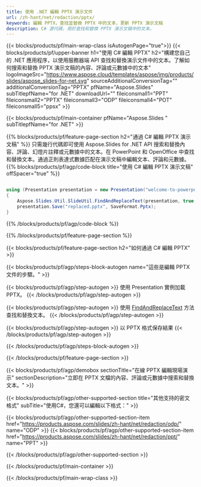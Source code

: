 ```yaml
---
title: 使用 .NET 編輯 PPTX 演示文件
url: /zh-hant/net/redaction/pptx/
keywords: 編輯 PPTX，查找並替換 PPTX 中的文本，更新 PPTX 演示文稿
description: C# 源代碼，用於查找和替換 PPTX 演示文稿中的文本。
---
```


{{< blocks/products/pf/main-wrap-class isAutogenPage="true">}}
{{< blocks/products/pf/upper-banner h1="使用 C# 編輯 PPTX" h2="構建您自己的 .NET 應用程序，以使用服務器端 API 查找和替換演示文件中的文本。了解如何搜索和替換 PPTX 演示文稿的內容、評論或元數據中的文本" logoImageSrc="https://www.aspose.cloud/templates/aspose/img/products/slides/aspose_slides-for-net.svg" sourceAdditionalConversionTag="" additionalConversionTag="PPTX" pfName="Aspose.Slides" subTitlepfName="for .NET" downloadUrl="" fileiconsmall1="PPT" fileiconsmall2="PPTX" fileiconsmall3="ODP" fileiconsmall4="POT" fileiconsmall5="ppsx" >}}

{{< blocks/products/pf/main-container pfName="Aspose.Slides " subTitlepfName="for .NET" >}}

{{% blocks/products/pf/feature-page-section  h2="通過 C# 編輯 PPTX 演示文稿" %}}
只需幾行代碼即可使用 Aspose.Slides for .NET API 搜索和替換內容、評論、幻燈片註釋或元數據中的文本。在 PowerPoint 和 OpenOffice 中查找和替換文本。通過正則表達式數據匹配在演示文稿中編輯文本、評論和元數據。
{{% blocks/products/pf/agp/code-block title="使用 C# 編輯 PPTX 演示文稿" offSpacer="true" %}}

```cs

using (Presentation presentation = new Presentation("welcome-to-powerpoint.pptx"))
{
    Aspose.Slides.Util.SlideUtil.FindAndReplaceText(presentation, true, "PowerPoint", "Aspose.Slides", null);
    presentation.Save("replaced.pptx", SaveFormat.Pptx);
}
```

{{% /blocks/products/pf/agp/code-block %}}

{{% /blocks/products/pf/feature-page-section %}}

{{< blocks/products/pf/feature-page-section  h2="如何通過 C# 編輯 PPTX" >}}

{{< blocks/products/pf/agp/steps-block-autogen name="這些是編輯 PPTX 文件的步驟。" >}}

{{< blocks/products/pf/agp/step-autogen >}}
使用 Presentation 實例加載 PPTX。
{{< /blocks/products/pf/agp/step-autogen >}}

{{< blocks/products/pf/agp/step-autogen >}}
使用 [FindAndReplaceText](https://reference.aspose.com/slides/net/aspose.slides.util/slideutil/findandreplacetext/) 方法查找和替換文本。
{{< /blocks/products/pf/agp/step-autogen >}}

{{< blocks/products/pf/agp/step-autogen >}}
以 PPTX 格式保存結果
{{< /blocks/products/pf/agp/step-autogen >}}

{{< /blocks/products/pf/agp/steps-block-autogen >}}

{{< /blocks/products/pf/feature-page-section >}}

{{< blocks/products/pf/agp/demobox sectionTitle="在線 PPTX 編輯現場演示" sectionDescription="立即在 PPTX 文檔的內容、評論或元數據中搜索和替換文本。" >}}

{{< blocks/products/pf/agp/other-supported-section title="其他支持的密文格式" subTitle="使用C#，您還可以編輯以下格式：" >}}

{{< blocks/products/pf/agp/other-supported-section-item href="https://products.aspose.com/slides/zh-hant/net/redaction/odp/" name="ODP" >}}
{{< blocks/products/pf/agp/other-supported-section-item href="https://products.aspose.com/slides/zh-hant/net/redaction/ppt/" name="PPT" >}}


{{< /blocks/products/pf/agp/other-supported-section >}}

{{< /blocks/products/pf/main-container >}}
    
{{< /blocks/products/pf/main-wrap-class >}}